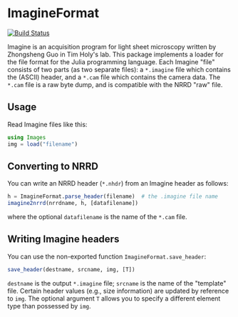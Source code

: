 # ImagineFormat

[![Build Status](https://travis-ci.org/timholy/ImagineFormat.jl.svg?branch=master)](https://travis-ci.org/timholy/ImagineFormat.jl)

Imagine is an acquisition program for light sheet microscopy written
by Zhongsheng Guo in Tim Holy's lab. This package implements a loader
for the file format for the Julia programming language. Each Imagine
"file" consists of two parts (as two separate files): a `*.imagine`
file which contains the (ASCII) header, and a `*.cam` file which
contains the camera data.  The `*.cam` file is a raw byte dump, and is
compatible with the NRRD "raw" file.

## Usage

Read Imagine files like this:
```jl
using Images
img = load("filename")
```

## Converting to NRRD

You can write an NRRD header (`*.nhdr`) from an Imagine header as follows:
```jl
h = ImagineFormat.parse_header(filename)  # the .imagine file name
imagine2nrrd(nrrdname, h, [datafilename])
```
where the optional `datafilename` is the name of the `*.cam` file.

## Writing Imagine headers

You can use the non-exported function `ImagineFormat.save_header`:

```jl
save_header(destname, srcname, img, [T])
```

`destname` is the output `*.imagine` file; `srcname` is the name of
the "template" file.  Certain header values (e.g., size information)
are updated by reference to `img`.  The optional argument `T` allows
you to specify a different element type than possessed by `img`.

